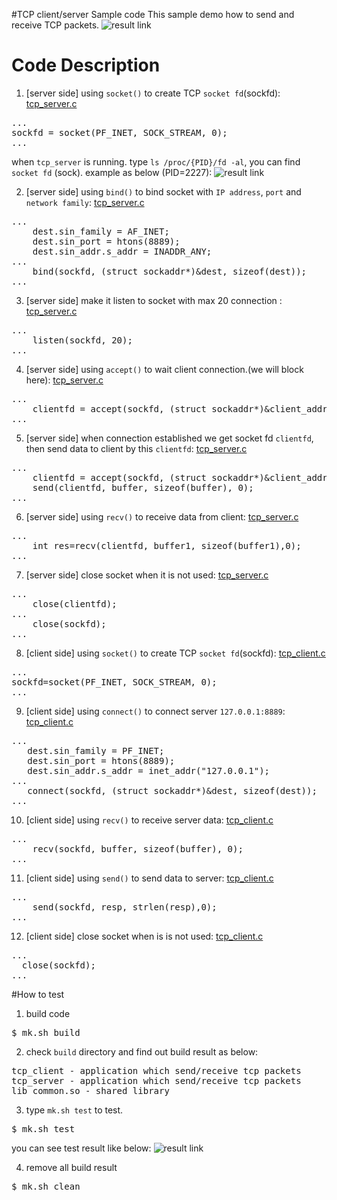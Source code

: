 #TCP client/server Sample code
This sample demo how to send and receive TCP packets.
![result link](http://139.162.35.49/image/Linux-Programming/user_tcp_client_server_20160420.gif)

# Code Description
1. [server side] using `socket()` to create TCP `socket fd`(sockfd): [tcp_server.c](https://github.com/ivan0124/Linux-programming/blob/master/user_tcp_client_server/app_src/server/tcp_server.c)
<pre>
...
sockfd = socket(PF_INET, SOCK_STREAM, 0);
...
</pre>
when `tcp_server` is running. type `ls /proc/{PID}/fd -al`, you can find `socket fd` (sock). example as below (PID=2227):
![result link](http://139.162.35.49/image/Linux-Programming/find_socket_process_20160419_4.png)


2. [server side] using `bind()` to bind socket with `IP address`, `port` and `network family`: [tcp_server.c](https://github.com/ivan0124/Linux-programming/blob/master/user_tcp_client_server/app_src/server/tcp_server.c)
<pre>
...
    dest.sin_family = AF_INET;
    dest.sin_port = htons(8889);
    dest.sin_addr.s_addr = INADDR_ANY;
...
    bind(sockfd, (struct sockaddr*)&dest, sizeof(dest));
...
</pre>

3. [server side] make it listen to socket with max 20 connection : [tcp_server.c](https://github.com/ivan0124/Linux-programming/blob/master/user_tcp_client_server/app_src/server/tcp_server.c)
<pre>
...
    listen(sockfd, 20);
...
</pre>

4. [server side] using `accept()` to wait client connection.(we will block here): [tcp_server.c](https://github.com/ivan0124/Linux-programming/blob/master/user_tcp_client_server/app_src/server/tcp_server.c)
<pre>
...
    clientfd = accept(sockfd, (struct sockaddr*)&client_addr, &addrlen);
...
</pre>

5. [server side] when connection established we get socket fd `clientfd`, then send data to client by this `clientfd`: [tcp_server.c](https://github.com/ivan0124/Linux-programming/blob/master/user_tcp_client_server/app_src/server/tcp_server.c)
<pre>
...
    clientfd = accept(sockfd, (struct sockaddr*)&client_addr, &addrlen);
    send(clientfd, buffer, sizeof(buffer), 0);
...
</pre>

6. [server side] using `recv()` to receive data from client: [tcp_server.c](https://github.com/ivan0124/Linux-programming/blob/master/user_tcp_client_server/app_src/server/tcp_server.c)
<pre>
...
    int res=recv(clientfd, buffer1, sizeof(buffer1),0);
...
</pre>

7. [server side] close socket when it is not used: [tcp_server.c](https://github.com/ivan0124/Linux-programming/blob/master/user_tcp_client_server/app_src/server/tcp_server.c)
<pre>
...
    close(clientfd);
...
    close(sockfd);
...
</pre>

8. [client side] using `socket()` to create TCP `socket fd`(sockfd): [tcp_client.c](https://github.com/ivan0124/Linux-programming/blob/master/user_tcp_client_server/app_src/client/tcp_client.c)
<pre>
...
sockfd=socket(PF_INET, SOCK_STREAM, 0);
...
</pre>

9. [client side] using `connect()` to connect server `127.0.0.1:8889`: [tcp_client.c](https://github.com/ivan0124/Linux-programming/blob/master/user_tcp_client_server/app_src/client/tcp_client.c)
<pre>
...
   dest.sin_family = PF_INET;
   dest.sin_port = htons(8889);
   dest.sin_addr.s_addr = inet_addr("127.0.0.1");
...
   connect(sockfd, (struct sockaddr*)&dest, sizeof(dest));
...
</pre>

10. [client side] using `recv()` to receive server data: [tcp_client.c](https://github.com/ivan0124/Linux-programming/blob/master/user_tcp_client_server/app_src/client/tcp_client.c)
<pre>
...
    recv(sockfd, buffer, sizeof(buffer), 0);
...
</pre>

11. [client side] using `send()` to send data to server: [tcp_client.c](https://github.com/ivan0124/Linux-programming/blob/master/user_tcp_client_server/app_src/client/tcp_client.c)
<pre>
...
    send(sockfd, resp, strlen(resp),0);
...
</pre>

12. [client side] close socket when is is not used: [tcp_client.c](https://github.com/ivan0124/Linux-programming/blob/master/user_tcp_client_server/app_src/client/tcp_client.c)
<pre>
...
  close(sockfd);
...
</pre>

#How to test
1. build code
<pre>$ mk.sh build</pre>

2. check `build` directory and find out build result as below: 
<pre>
tcp_client - application which send/receive tcp packets
tcp_server - application which send/receive tcp packets
lib_common.so - shared library
</pre>

3. type `mk.sh test` to test. 
<pre>$ mk.sh test </pre>
you can see test result like below:
![result link](http://139.162.35.49/image/Linux-Programming/user_tcp_client_server_20160420_1.png)

4. remove all build result
<pre>$ mk.sh clean</pre> 


